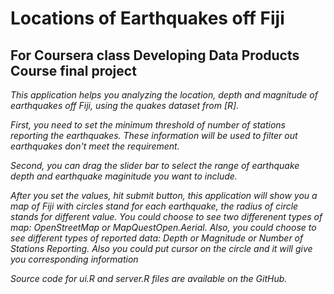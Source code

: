 Locations of Earthquakes off Fiji
==============

For Coursera class Developing Data Products Course final project
--------------

*This application helps you analyzing the location, depth and magnitude of earthquakes off Fiji, using the quakes dataset from [R].*

*First, you need to set the minimum threshold of number of stations reporting the earthquakes. These information will be used to filter out earthquakes don't meet the requirement.*

*Second, you can drag the slider bar to select the range of earthquake depth and earthquake maginitude you want to include.*

*After you set the values, hit submit button, this application will show you a map of Fiji with circles stand for each earthquake, the radius of circle stands for different value. You could choose to see two differenent types of map: OpenStreetMap or MapQuestOpen.Aerial. Also, you could choose to see different types of reported data: Depth or Magnitude or Number of Stations Reporting. Also you could put cursor on the circle and it will give you corresponding information*

*Source code for ui.R and server.R files are available on the GitHub.*
